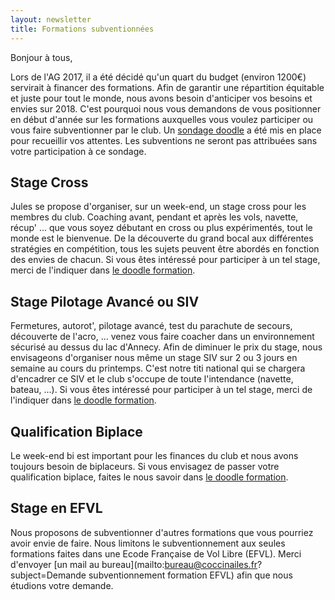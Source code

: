 ```yaml
---
layout: newsletter
title: Formations subventionnées
---
```

Bonjour à tous,

Lors de l'AG 2017, il a été décidé qu'un quart du budget (environ 1200€) servirait à financer des formations. Afin de garantir une répartition équitable et juste pour tout le monde, nous avons besoin d'anticiper vos besoins et envies sur 2018. C'est pourquoi nous vous demandons de vous positionner en début d'année sur les formations auxquelles vous voulez participer ou vous faire subventionner par le club. Un [sondage doodle](://doodle.com/poll/ydpuic5m8eaighfa) a été mis en place pour recueillir vos attentes. Les subventions ne seront pas attribuées sans votre participation à ce sondage.

## Stage Cross
Jules se propose d'organiser, sur un week-end, un stage cross pour les membres du club. Coaching avant, pendant et après les vols, navette, récup' ... que vous soyez débutant en cross ou plus expérimentés, tout le monde est le bienvenue. De la découverte du grand bocal aux différentes stratégies en compétition, tous les sujets peuvent être abordés en fonction des envies de chacun. Si vous êtes intéressé pour participer à un tel stage, merci de l'indiquer dans [le doodle formation](https://doodle.com/poll/ydpuic5m8eaighfa).

## Stage Pilotage Avancé ou SIV
Fermetures, autorot', pilotage avancé, test du parachute de secours, découverte de l'acro, ... venez vous faire coacher dans un environnement sécurisé au dessus du lac d'Annecy. Afin de diminuer le prix du stage, nous envisageons d'organiser nous même un stage SIV sur 2 ou 3 jours en semaine au cours du printemps. C'est notre titi national qui se chargera d'encadrer ce SIV et le club s'occupe de toute l'intendance (navette, bateau, ...). Si vous êtes intéressé pour participer à un tel stage, merci de l'indiquer dans [le doodle formation](https://doodle.com/poll/ydpuic5m8eaighfa).

## Qualification Biplace
Le week-end bi est important pour les finances du club et nous avons toujours besoin de biplaceurs. Si vous envisagez de passer votre qualification biplace, faites le nous savoir dans [le doodle formation](https://doodle.com/poll/ydpuic5m8eaighfa).

## Stage en EFVL
Nous proposons de subventionner d'autres formations que vous pourriez avoir envie de faire. Nous limitons le subventionnement aux seules formations faites dans une Ecode Française de Vol Libre (EFVL). Merci d'envoyer [un mail au bureau](mailto:bureau@coccinailes.fr?subject=Demande subventionnement formation EFVL) afin que nous étudions votre demande.
